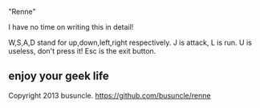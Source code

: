 "Renne"

I have no time on writing this in detail!

W,S,A,D stand for up,down,left,right respectively.
J is attack, L is run.
U is useless, don't press it!
Esc is the exit button.


enjoy your geek life
----------------------
Copyright 2013 busuncle.
https://github.com/busuncle/renne
